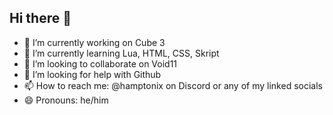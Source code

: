 ## Hi there 👋

- 🔭 I’m currently working on Cube 3
- 🌱 I’m currently learning Lua, HTML, CSS, Skript
- 👯 I’m looking to collaborate on Void11
- 🤔 I’m looking for help with Github
- 📫 How to reach me: @hamptonix on Discord or any of my linked socials
- 😄 Pronouns: he/him

<!--
**Hamptonix/Hamptonix** is a ✨ _special_ ✨ repository because its `README.md` (this file) appears on your GitHub profile.

Here are some ideas to get you started:

- 🔭 I’m currently working on ...
- 🌱 I’m currently learning ...
- 👯 I’m looking to collaborate on ...
- 🤔 I’m looking for help with ...
- 💬 Ask me about ...
- 📫 How to reach me: ...
- 😄 Pronouns: ...
- ⚡ Fun fact: ...
-->
